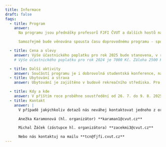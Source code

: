 ```yaml
---
title: Informace
draft: false
faqs:
  - title: Program
    answer:
      Na programu jsou přednášky profesorů FJFI ČVUT a dalších hostů na aktuální a zajímavá témata a kurz z matematiky nebo fyziky podaný formou přístupnou pro středoškoláky – skvělá příprava na začátek studia FJFI.

      Samozřejmě bude věnována spousta času doprovodnému programu - sportovní i strategické týmové hry, výlety po okolí, táboráky s kytarou a mnoho dalšího. Pokud nehrajete na varhany, neváhejte vzít svůj nástroj s sebou!

  - title: Cena a slevy
    answer: Výše účastnického poplatku pro rok 2025 bude stanovena, v roce 2024 byl účastnický poplatek 7000 Kč. Úspěšní řešitelé krajských kol matematické, fyzikální nebo chemické olympiády nebo účastníci Týdne vědy na Jaderce, kteří obdrželi slevovou poukázku od FJFI ji mohou uplatnit a získat slevu 500 Kč. Slevu 500 Kč získají i účastníci, kteří budou na TCN prezentovat vlastní zajímavý projekt. Slevy se dají kombinovat.
    # Výše účastnického poplatku pro rok 2024 je 7000 Kč. Záloha 2500 Kč je splatná do 14 dnů ode dne obdržení emailu potvrzujícího přijetí přihlášky, doplatek 4500 Kč je splatný do 30. 6. 2024. Úspěšní řešitelé krajských kol matematické, fyzikální nebo chemické olympiády nebo účastníci Týdne vědy na Jaderce, kteří obdrželi slevovou poukázku od FJFI ji mohou uplatnit a získat slevu 500 Kč. Slevu 500 Kč získají i účastníci, kteří budou na TCN prezentovat vlastní zajímavý projekt. Slevy se dají kombinovat.

  - title: Další aktivity
    answer: Součástí programu je i dobrovolná studentská konference, na které věnujeme čas prezentaci připravených studentských projektů. Tématem projektů může být libovolný problém nebo zajímavý pokus z oblasti matematiky, fyziky, chemie či informatiky, včetně aplikací těchto vědních disciplín v jiných oborech, lze využít například hotový projekt ze SOČ. Návrhy na projekty konzultujte s organizátory (email níže).
  - title: Ubytování a strava
    answer: Ubytování je zajištěno v budově rekreačního střediska. Pro účastníky je zajištěna plná penze. Případné speciální požadavky (vegetariánská, bezlepková strava apod.) prosím uveďte v přihlášce.

  - title: Kdy a kde
    answer: V příštím roce proběhne soustředění od 26. 7. do 9. 8. 2025 v Areálu Krakonoš v Bílém Potoce v Jizerských horách.
  - title: Kontakt
    answer: |
      V případě jakýchkoliv dotazů nás neváhej kontaktovat jednoho z organizátorů:

      Anežka Karamonová (hl. organizátor) **karaman1@cvut.cz** 

      Michal Žáček (zástupce hl. organizátora) **zacekmi3@cvut.cz**

      Nebo nás kontaktuj na mailu **tcn@fjfi.cvut.cz**
---
```

